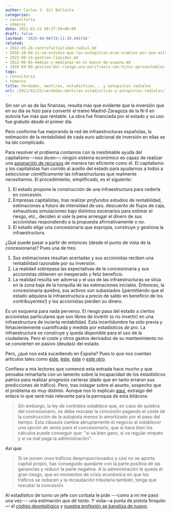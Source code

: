 ```yaml
---
author: Carlos J. Gil Bellosta
categories:
- consultoría
- números
date: 2011-01-21 09:27:56+00:00
draft: false
lastmod: '2025-04-06T19:11:30.445728'
related:
- 2012-03-28-contrafactualidad-radial.md
- 2016-10-04-si-se-estudio-que-las-autopistas-eran-viables-por-que-estan-ahora-en-quiebra.md
- 2023-09-14-gestion-liquidez.md
- 2012-06-05-medias-y-medianas-en-el-banco-de-espana.md
- 2019-04-09-gestion-del-riesgo-una-perifrasis-con-hitos-aprovechables.md
tags:
- consultoría
- números
title: Verdades, mentiras, estadísticas... y autopistas radiales
url: /2011/01/21/verdades-mentiras-estadisticas-y-autopistas-radiales/
---
```


Sin ser un as de las finanzas, resulta más que evidente que la inversión que en su día se hizo para convertir el tramo Madrid-Zaragoza de la N-II en autovía fue más que rentable. La obra fue financiada por el estado y su uso fue gratuito desde el primer día.

Pero conforme fue mejorando la red de infraestructuras españolas, la estimación de la rentabilidad de cada euro adicional de inversión en ellas se ha ido complicado.

Para resolver el problema contamos con la inestimable ayuda del capitalismo —nos dicen—: ningún sistema económico es capaz de realizar una [asignación de recursos](http://es.wikipedia.org/wiki/Asignaci%C3%B3n_de_recursos) de manera tan eficiente como él. El capitalismo y los capitalistas han corrido al auxilio del estado para ayudarnos a todos a seleccionar _científicamente_ las infraestructuras que realmente necesitamos. El procedimiento, simplificado, es el siguiente:

1. El estado propone la construcción de una infraestructura para cederla en concesión.
2. Empresas capitalistas, tras realizar _profundos_ estudios de rentabilidad, estimaciones a futuro de intensidad de uso, descuento de flujos de caja, exhaustivas simulaciones bajo distintos escenarios para estimar el riesgo, etc., deciden si vale la pena arriesgar el dinero de sus accionistas respondiendo a la propuesta afirmativamente o no.
3. El estado elige una concesionaria que expropia, construye y gestiona la infraestructura.

¿Qué puede pasar a partir de entonces (desde el punto de vista de la concesionaria)? Pues una de tres:

1. Sus estimaciones resultan acertadas y sus accionistas reciben una rentabilidad razonable por su inversión.
2. La realidad sobrepasa las expectativas de la concesionaria y sus accionistas obtienen un inesperado y feliz beneficio.
3. La realidad resulta ser adversa y el uso de las infraestructuras se sitúa en la zona baja de la horquilla de las estimaciones iniciales. Entonces, la concesionaria quiebra, sus activos son subastados (¡permitiendo que el estado adquiera la infraestructura a precio de saldo en beneficio de los contribuyentes!) y los accionistas pierden su dinero.

Es un esquema para nada perverso. El riesgo pasa del estado a ciertos accionistas particulares que son libres de invertir (o no invertir) en una infraestructura de incierta rentabilidad. Esta incertidumbre ha sido previa y fehacientemente cuantificada y medida por estadísticos _de pro_. La infraestructura se construye y queda disponible para el uso de la ciudadanía. Pero el coste y otros gastos derivados de su mantenimiento no se convierten en pasivo (deudas) del estado.

Pero, ¿qué nos está sucediendo en España? Pues lo que nos cuentan artículos tales como [éste](http://www.elpais.com/articulo/empresas/sectores/Obras/riesgo/elpepueconeg/20101114elpnegemp_1/Tes), [éste](http://www.elpais.com/articulo/empresas/sectores/Desafios/colaboracion/publico-privada/elpepueconeg/20101114elpnegemp_2/Tes), [éste](http://www.elpais.com/articulo/economia/partidos/salvaran/quiebra/concesionarias/autopistas/elpepueco/20101108elpepieco_1/Tes ) o [este otro](http://www.cincodias.com/articulo/empresas/concesionaria-radiales-negocia-anos-credito/20100417cdscdiemp_1/cdsemp/  ).

Confieso a mis lectores que comencé esta entrada hace mucho y que pensaba remartarla con un lamento sobre la incapacidad de los estadísticos patrios para realizar prognosis certeras (dado que en tanto erraron sus predicciones de tráfico). Pero, tras indagar sobre el asunto, sospecho que el problema es muy distinto. Aunque nos lo explican [aquí](http://www.sintetia.com/analisis/seleccion-adversa-en-los-contratos-de-las-administraciones-publicas), extraigo del enlace lo que será más relevante para la parroquia de esta bitácora:

> Sin embargo, la ley de contratos establece que, en caso de quiebra del concesionario, se debe rescatar la concesión pagando el coste de la construcción de la autopista menos lo amortizado por el paso del tiempo. Esta cláusula cambia abruptamente el negocio al _establecer una opción de venta para el concesionario_, que si hace bien los cálculos puede conseguir que: "si va bien gano, si va regular empato y si va mal paga la administración".

Así que:

> Si se ponen unos tráficos desproporcionados y casi no se aporta capital propio, has conseguido quedarte con la parte positiva de las ganancias y reducir la parte negativa. A la administración le queda el gran riesgo, que en momentos de crisis económica en que los tráficos se reducen y la recaudación tributaria también, tenga que rescatar la concesión.

Al estadístico de turno un jefe con corbata le pide ---como a mí me pasó una vez--- una estimación _que dé tanto_. Y viola—a punta de pistola finiquito— el [código deontológico](https://hagutierrezro.home.blog/2011/01/11/declaracion-sobre-etica-profesional-del-instituto-internacional-de-estadistica/) y [nuestra profesión se banaliza de nuevo](http://www.sabidurias.com/cita/es/8562/mark-twain/hay-tres-clases-de-mentiras-la-mentira-la-maldita-mentira-y-las-estadisticas).